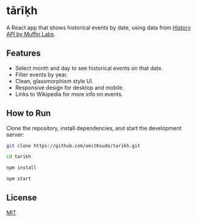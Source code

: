 # tārīḳh

A React app that shows historical events by date, using data from [History API by Muffin Labs](https://history.muffinlabs.com/).

## Features

- Select month and day to see historical events on that date.
- Filter events by year.
- Clean, glassmorphism style UI.
- Responsive design for desktop and mobile.
- Links to Wikipedia for more info on events.

## How to Run

Clone the repository, install dependencies, and start the development server:

```bash
git clone https://github.com/amitKsudo/tarikh.git
```

```bash
cd tarikh
```

```bash
npm install
```

```bash
npm start
```

## License

[MIT](https://choosealicense.com/licenses/mit/)